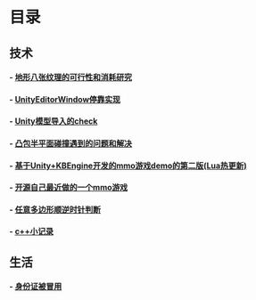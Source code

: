 # 目录

## 技术

#### - [地形八张纹理的可行性和消耗研究](https://github.com/liuxq/blog/issues/9)
#### - [UnityEditorWindow停靠实现](https://github.com/liuxq/blog/issues/7)
#### - [Unity模型导入的check](https://github.com/liuxq/blog/issues/6)

#### - [凸包半平面碰撞遇到的问题和解决](https://github.com/liuxq/blog/issues/5)
#### - [基于Unity+KBEngine开发的mmo游戏demo的第二版(Lua热更新)](https://github.com/liuxq/blog/issues/4)
#### - [开源自己最近做的一个mmo游戏](https://github.com/liuxq/blog/issues/3)

#### - [任意多边形顺逆时针判断](https://github.com/liuxq/blog/issues/2)
#### - [c++小记录](https://github.com/liuxq/blog/issues/1)

## 生活
  
#### - [身份证被冒用](https://github.com/liuxq/blog/issues/8)
